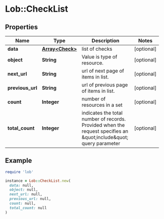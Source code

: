 # Lob::CheckList

## Properties

| Name | Type | Description | Notes |
| ---- | ---- | ----------- | ----- |
| **data** | [**Array&lt;Check&gt;**](Check.md) | list of checks | [optional] |
| **object** | **String** | Value is type of resource. | [optional] |
| **next_url** | **String** | url of next page of items in list. | [optional] |
| **previous_url** | **String** | url of previous page of items in list. | [optional] |
| **count** | **Integer** | number of resources in a set | [optional] |
| **total_count** | **Integer** | indicates the total number of records. Provided when the request specifies an \&quot;include\&quot; query parameter | [optional] |

## Example

```ruby
require 'lob'

instance = Lob::CheckList.new(
  data: null,
  object: null,
  next_url: null,
  previous_url: null,
  count: null,
  total_count: null
)
```


